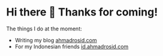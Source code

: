 # Hi there 👋 Thanks for coming!

The things I do at the moment:

- Writing my blog [ahmadrosid.com](https://ahmadrosid.com)
- For my Indonesian friends [id.ahmadrosid.com](https://id.ahmadrosid.com)

